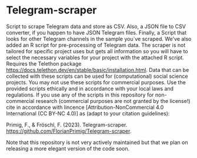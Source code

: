 # Telegram-scraper
Script to scrape Telegram data and store as CSV. Also, a JSON file to CSV converter, if you happen to have JSON Telegram files. Finally, a Script that looks for other Telegram channels in the sample you`ve scraped. We've also added an R script for pre-processing of Telegram data. The scraper is not tailored for specific project uses but gets all information so you will have to select the necessary variables for your project with the attached R script. Requires the Telethon package https://docs.telethon.dev/en/stable/basic/installation.html.
Data that can be collected with these scripts can be used for (computational) social science projects. You may not use these scripts for commercial purposes. Use the provided scripts ethically and in accordance with your local laws and regulations. 
If you use any of the scripts in this repository for non-commercial research (commercial purposes are not granted by the license!) cite in accordance with lincence [Attribution-NonCommercial 4.0 International (CC BY-NC 4.0)] as (adapt to your citation guidelines): 

Primig, F., & Fröschl, F. (2023). Telegram-scraper. https://github.com/FlorianPrimig/Telegram-scraper. 

Note that this repository is not very actively maintained but that we plan on releasing a more elegant version of the code soon.
